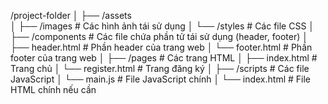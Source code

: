 /project-folder
│
├── /assets               
│   ├── /images           # Các hình ảnh tái sử dụng
│   └── /styles           # Các file CSS
│
├── /components           # Các file chứa phần tử tái sử dụng (header, footer)
│   ├── header.html       # Phần header của trang web
│   └── footer.html       # Phần footer của trang web
│
├── /pages                # Các trang HTML
│   ├── index.html        # Trang chủ
│   └── register.html     # Trang đăng ký
│
├── /scripts              # Các file JavaScript
│   └── main.js           # File JavaScript chính
│
└── index.html            # File HTML chính nếu cần
